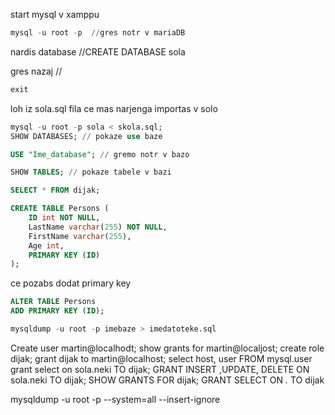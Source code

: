 start mysql v xamppu
```sql
mysql -u root -p  //gres notr v mariaDB
```
nardis database //CREATE DATABASE sola

gres nazaj //
```sql
exit
```
loh iz sola.sql fila ce mas narjenga importas v solo
```sql
mysql -u root -p sola < skola.sql;
SHOW DATABASES; // pokaze use baze

USE "Ime_database"; // gremo notr v bazo

SHOW TABLES; // pokaze tabele v bazi

SELECT * FROM dijak;
```

```sql
CREATE TABLE Persons (
    ID int NOT NULL,
    LastName varchar(255) NOT NULL,
    FirstName varchar(255),
    Age int,
    PRIMARY KEY (ID)
);
```
ce pozabs dodat primary key
```sql
ALTER TABLE Persons
ADD PRIMARY KEY (ID);
```

```sql
mysqldump -u root -p imebaze > imedatoteke.sql
```

Create user martin@localhodt;
show grants for martin@localjost;
create role dijak;
grant dijak to martin@localhost;
select host, user FROM mysql.user
grant select on sola.neki TO dijak;
GRANT INSERT ,UPDATE, DELETE ON sola.neki TO dijak;
SHOW GRANTS FOR dijak;
GRANT SELECT ON *.* TO dijak


mysqldump -u root -p --system=all --insert-ignore

